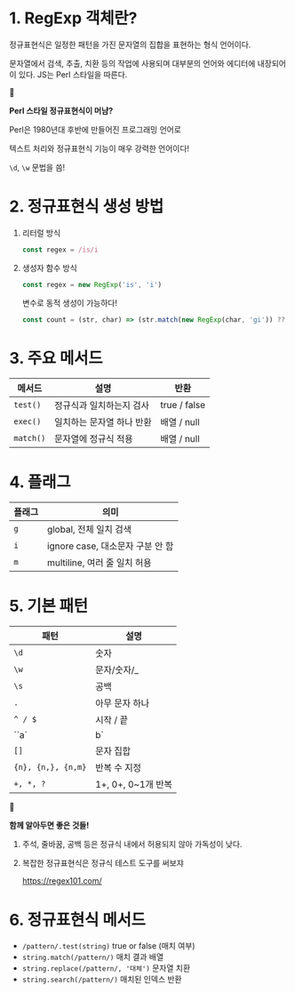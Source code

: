 # 1. RegExp 객체란?

정규표현식은 일정한 패턴을 가진 문자열의 집합을 표현하는 형식 언어이다.

문자열에서 검색, 추출, 치환 등의 작업에 사용되며 대부분의 언어와 에디터에 내장되어이 있다. JS는 Perl 스타일을 따른다.

<aside>
🥲

**Perl 스타일 정규표현식이 머냠?**

Perl은 1980년대 후반에 만들어진 프로그래밍 언어로

텍스트 처리와 정규표현식 기능이 매우 강력한 언어이다!

`\d`, `\w` 문법을 씀!

</aside>

# 2. 정규표현식 생성 방법

1. 리터럴 방식

   ```jsx
   const regex = /is/i
   ```

2. 생성자 함수 방식

   ```jsx
   const regex = new RegExp('is', 'i')
   ```

   변수로 동적 생성이 가능하다!

   ```jsx
   const count = (str, char) => (str.match(new RegExp(char, 'gi')) ?? []).length
   ```

# 3. 주요 메서드

| **메서드** | **설명**                  | **반환**     |
| ---------- | ------------------------- | ------------ |
| `test()`   | 정규식과 일치하는지 검사  | true / false |
| `exec()`   | 일치하는 문자열 하나 반환 | 배열 / null  |
| `match()`  | 문자열에 정규식 적용      | 배열 / null  |

# 4. 플래그

| **플래그** | **의미**                         |
| ---------- | -------------------------------- |
| `g`        | global, 전체 일치 검색           |
| `i`        | ignore case, 대소문자 구분 안 함 |
| `m`        | multiline, 여러 줄 일치 허용     |

# 5. 기본 패턴

| **패턴**           | **설명**           |
| ------------------ | ------------------ |
| `\d`               | 숫자               |
| `\w`               | 문자/숫자/\_       |
| `\s`               | 공백               |
| `.`                | 아무 문자 하나     |
| `^ / $`            | 시작 / 끝          |
| ``a`               | b`                 |
| `[]`               | 문자 집합          |
| `{n}, {n,}, {n,m}` | 반복 수 지정       |
| `+, *, ?`          | 1+, 0+, 0~1개 반복 |

<aside>
🥲

**함께 알아두면 좋은 것들!**

1. 주석, 줄바꿈, 공백 등은 정규식 내에서 허용되지 않아 가독성이 낮다.
2. 복잡한 정규표현식은 정규식 테스트 도구를 써보쟈

   https://regex101.com/

</aside>

# 6. 정규표현식 메서드

- `/pattern/.test(string)`
  true or false (매치 여부)
- `string.match(/pattern/)`
  매치 결과 배열
- `string.replace(/pattern/, '대체')`
  문자열 치환
- `string.search(/pattern/)`
  매치된 인덱스 반환
